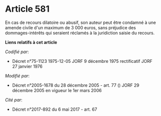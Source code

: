 # Article 581

En cas de recours dilatoire ou abusif, son auteur peut être condamné à une amende civile d'un maximum de 3 000 euros, sans
préjudice des dommages-intérêts qui seraient réclamés à la juridiction saisie du recours.

**Liens relatifs à cet article**

_Codifié par_:

  - Décret n°75-1123 1975-12-05 JORF 9 décembre 1975 rectificatif JORF 27 janvier 1976

_Modifié par_:

  - Décret n°2005-1678 du 28 décembre 2005 - art. 77 () JORF 29 décembre 2005 en vigueur le 1er mars 2006

_Cité par_:

  - Décret n°2017-892 du 6 mai 2017 - art. 67
